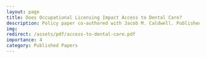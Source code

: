 ```yaml
---
layout: page
title: Does Occupational Licensing Impact Access to Dental Care?
description: Policy paper co-authored with Jacob M. Caldwell. Published December 2019.
img:
redirect: /assets/pdf/access-to-dental-care.pdf
importance: 4
category: Published Papers
---
```


